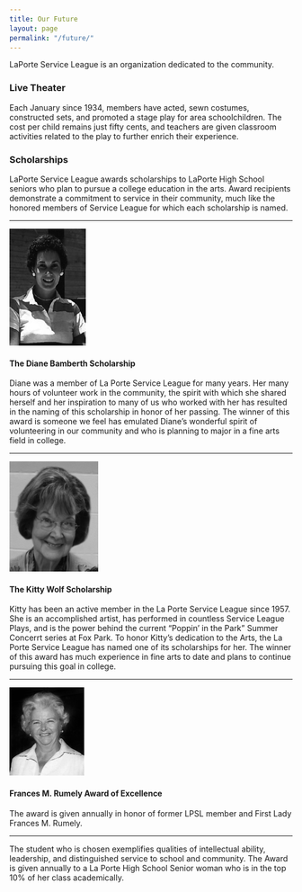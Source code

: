 ```yaml
---
title: Our Future
layout: page
permalink: "/future/"
---
```


LaPorte Service League is an organization dedicated to the community.

### Live Theater

Each January since 1934, members have acted, sewn costumes, constructed sets, and promoted a stage play for area schoolchildren. The cost per child remains just fifty cents, and teachers are given classroom activities related to the play to further enrich their experience.

### Scholarships

LaPorte Service League awards scholarships to LaPorte High School seniors who plan to pursue a college education in the arts. Award recipients demonstrate a commitment to service in their community, much like the honored members of Service League for which each scholarship is named.

<hr />

<div class="scholarship">
    <img class="alignright" src="/assets/diane_bamberth.jpg" alt="Diane Bamberth" width="136" height="208" />
    <h4>The Diane Bamberth Scholarship</h4>
    Diane was a member of La Porte Service League for many years. Her many hours of volunteer work in the community, the spirit with which she shared herself and her inspiration to many of us who worked with her has resulted in the naming of this scholarship in honor of her passing. The winner of this award is someone we feel has emulated Diane’s wonderful spirit of volunteering in our community and who is planning to major in a fine arts field in college.
</div>

<hr />

<div class="scholarship">
    <img class="alignright" src="/assets/kitty_wolf.jpg" alt="Kitty Wolf" width="158" height="196" />
    <h4>The Kitty Wolf Scholarship</h4>
    Kitty has been an active member in the La Porte Service League since 1957. She is an accomplished artist, has performed in countless Service League Plays, and is the power behind the current “Poppin’ in the Park” Summer Concerrt series at Fox Park. To honor Kitty’s dedication to the Arts, the La Porte Service League has named one of its scholarships for her. The winner of this award has much experience in fine arts to date and plans to continue pursuing this goal in college.
</div>

<hr />

<div class="scholarship">
    <img class="alignright" src="/assets/Frances_Rumely.jpg" alt="Frances Rumely" width="133" height="157" />
    <h4>Frances M. Rumely Award of Excellence</h4>
    The award is given annually in honor of former LPSL member and First Lady Frances M. Rumely.
</div>

<hr />

The student who is chosen exemplifies qualities of intellectual ability, leadership, and distinguished service to school and community. The Award is given annually to a La Porte High School Senior woman who is in the top 10% of her class academically.